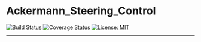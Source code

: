 # Ackermann_Steering_Control
[![Build Status](https://app.travis-ci.com/Prat33k-dev/Ackermann_Steering_Control.svg?branch=dev)](https://app.travis-ci.com/Prat33k-dev/Ackermann_Steering_Control)
[![Coverage Status](https://coveralls.io/repos/github/Prat33k-dev/Ackermann_Steering_Control/badge.svg?branch=dev)](https://coveralls.io/github/Prat33k-dev/Ackermann_Steering_Control?branch=dev)
[![License: MIT](https://img.shields.io/badge/License-MIT-blue.svg)](https://opensource.org/licenses/MIT)

---